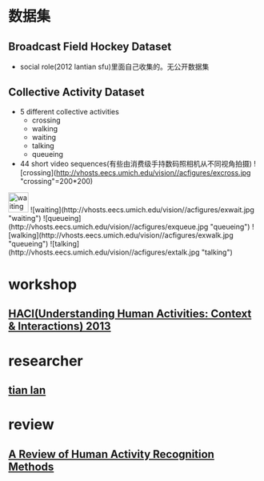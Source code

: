 # 数据集

## Broadcast Field Hockey Dataset
- social role(2012 lantian sfu)里面自己收集的。无公开数据集

## Collective Activity Dataset
- 5 different collective activities
    - crossing
    - walking
    - waiting
    - talking
    - queueing
- 44 short video sequences(有些由消费级手持数码照相机从不同视角拍摄)
 ![crossing](http://vhosts.eecs.umich.edu/vision//acfigures/excross.jpg "crossing"=200*200)
 <img src="http://vhosts.eecs.umich.edu/vision//acfigures/exwait.jpg" width="40" height="40" alt="waiting"/>
 ![waiting](http://vhosts.eecs.umich.edu/vision//acfigures/exwait.jpg "waiting")
 ![queueing](http://vhosts.eecs.umich.edu/vision//acfigures/exqueue.jpg "queueing")
 ![walking](http://vhosts.eecs.umich.edu/vision//acfigures/exwalk.jpg "queueing")
 ![talking](http://vhosts.eecs.umich.edu/vision//acfigures/extalk.jpg "talking")


# workshop

## [HACI(Understanding Human Activities: Context & Interactions) 2013](http://haci2013.umiacs.umd.edu/)

# researcher

## [tian lan](http://cs.stanford.edu/~taranlan/)

# review 

## [A Review of Human Activity Recognition Methods](http://journal.frontiersin.org/article/10.3389/frobt.2015.00028/full)
